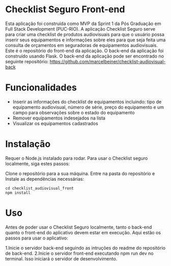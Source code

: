 
# Checklist Seguro Front-end

Esta aplicação foi construída como MVP da Sprint 1 da Pós Graduação em Full Stack Development (PUC-RIO).
A aplicação Checklist Seguro serve para criar uma checklist de produtos audiovisuais para que o usuário possa inserir seus equipamentos e informações sobre eles para que seja feita uma consulta de orçamentos em seguradoras de equipamentos audiovisuais. Este é o repositório do front-end da aplicação. O back-end da aplicação foi construído usando Flask. O back-end da aplicação pode ser encontrado no seguinte repositório: https://github.com/marcelbeiner/checklist-audiovisual-back

# Funcionalidades

-  Inserir as informações do checklist de equipamentos incluindo: tipo de equipamento audiovisual, número de série, preço do equipamento e um campo para observações sobre o estado do equipamento
- Remover equipamentos indesejados na lista
- Visualizar os equipamentos cadastrados


# Instalação 
Requer o Node.js instalado para rodar.
Para usar o Checklist seguro localmente, siga estes passos:

Clone o repositório para a sua máquina.
Entre na pasta do repositório e Instale as dependências necessárias:

    cd checklist_audiovisual_front
    npm install

# Uso
Antes de poder usar o Checklist Seguro localmente, tanto o back-end quanto o front-end do aplicativo devem estar em execução. Aqui estão os passos para usar o aplicativo:

1.Inicie o servidor back-end seguindo as intruções do readme do repositório de back-end.
2.Inicie o servidor front-end executando npm run dev no terminal. Isso iniciará o servidor de desenvolvimento.
